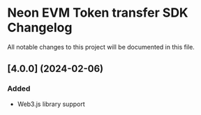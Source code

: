 # Neon EVM Token transfer SDK Changelog
All notable changes to this project will be documented in this file.

## [4.0.0] (2024-02-06)
### Added
* Web3.js library support
